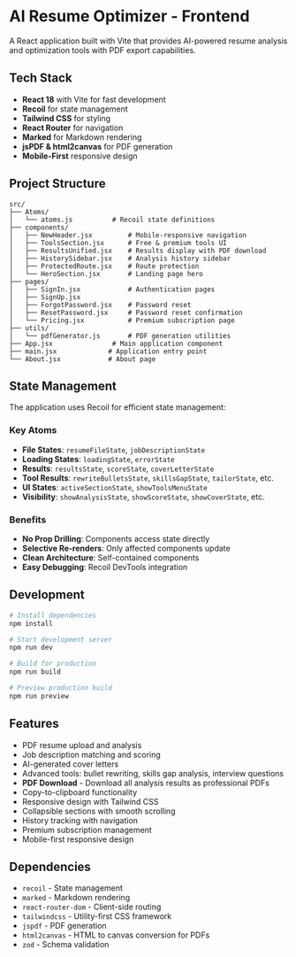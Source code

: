 # AI Resume Optimizer - Frontend

A React application built with Vite that provides AI-powered resume analysis and optimization tools with PDF export capabilities.

## Tech Stack
- **React 18** with Vite for fast development
- **Recoil** for state management
- **Tailwind CSS** for styling
- **React Router** for navigation
- **Marked** for Markdown rendering
- **jsPDF & html2canvas** for PDF generation
- **Mobile-First** responsive design

## Project Structure
```
src/
├── Atoms/
│   └── atoms.js          # Recoil state definitions
├── components/
│   ├── NewHeader.jsx         # Mobile-responsive navigation
│   ├── ToolsSection.jsx      # Free & premium tools UI
│   ├── ResultsUnified.jsx    # Results display with PDF download
│   ├── HistorySidebar.jsx    # Analysis history sidebar
│   ├── ProtectedRoute.jsx    # Route protection
│   └── HeroSection.jsx       # Landing page hero
├── pages/
│   ├── SignIn.jsx            # Authentication pages
│   ├── SignUp.jsx
│   ├── ForgotPassword.jsx    # Password reset
│   ├── ResetPassword.jsx     # Password reset confirmation
│   └── Pricing.jsx           # Premium subscription page
├── utils/
│   └── pdfGenerator.js       # PDF generation utilities
├── App.jsx               # Main application component
├── main.jsx             # Application entry point
└── About.jsx            # About page
```

## State Management

The application uses Recoil for efficient state management:

### Key Atoms
- **File States**: `resumeFileState`, `jobDescriptionState`
- **Loading States**: `loadingState`, `errorState`
- **Results**: `resultsState`, `scoreState`, `coverLetterState`
- **Tool Results**: `rewriteBulletsState`, `skillsGapState`, `tailorState`, etc.
- **UI States**: `activeSectionState`, `showToolsMenuState`
- **Visibility**: `showAnalysisState`, `showScoreState`, `showCoverState`, etc.

### Benefits
- **No Prop Drilling**: Components access state directly
- **Selective Re-renders**: Only affected components update
- **Clean Architecture**: Self-contained components
- **Easy Debugging**: Recoil DevTools integration

## Development

```bash
# Install dependencies
npm install

# Start development server
npm run dev

# Build for production
npm run build

# Preview production build
npm run preview
```

## Features
- PDF resume upload and analysis
- Job description matching and scoring
- AI-generated cover letters
- Advanced tools: bullet rewriting, skills gap analysis, interview questions
- **PDF Download** - Download all analysis results as professional PDFs
- Copy-to-clipboard functionality
- Responsive design with Tailwind CSS
- Collapsible sections with smooth scrolling
- History tracking with navigation
- Premium subscription management
- Mobile-first responsive design

## Dependencies
- `recoil` - State management
- `marked` - Markdown rendering
- `react-router-dom` - Client-side routing
- `tailwindcss` - Utility-first CSS framework
- `jspdf` - PDF generation
- `html2canvas` - HTML to canvas conversion for PDFs
- `zod` - Schema validation